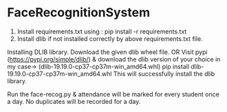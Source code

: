 # FaceRecognitionSystem
1. Install requirements.txt using : pip install -r requirements.txt
2. Install dlib if not installed correctly by above requirements.txt file.

Installing DLIB library.
Download the given dlib wheel file.
OR
Visit pypi (https://pypi.org/simple/dlib/) & download the dlib version of your choice in my case-> (dlib-19.19.0-cp37-cp37m-win_amd64.whl)
  pip install dlib-19.19.0-cp37-cp37m-win_amd64.whl
This will successfully install the dlib library.

Run the face-recog.py & attendance will be marked for every student once a day. No duplicates will be recorded for a day.
